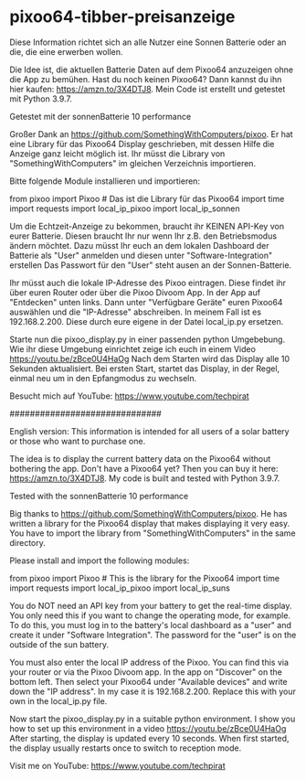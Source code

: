 # pixoo64-tibber-preisanzeige
Diese Information richtet sich an alle Nutzer eine Sonnen Batterie oder an die, die eine erwerben wollen.

Die Idee ist, die aktuellen Batterie Daten auf dem Pixoo64 anzuzeigen ohne die App zu bemühen. 
Hast du noch keinen Pixoo64? Dann kannst du ihn hier kaufen: https://amzn.to/3X4DTJ8. 
Mein Code ist erstellt und getestet mit Python 3.9.7.

Getestet mit der sonnenBatterie 10 performance

Großer Dank an https://github.com/SomethingWithComputers/pixoo. 
Er hat eine Library für das Pixoo64 Display geschrieben, mit dessen Hilfe die Anzeige ganz leicht möglich ist. Ihr müsst die Library von "SomethingWithComputers" im gleichen Verzeichnis importieren.

Bitte folgende Module installieren und importieren:

from pixoo import Pixoo # Das ist die Library für das Pixoo64
import time
import requests
import local_ip_pixoo
import local_ip_sonnen

Um die Echtzeit-Anzeige zu bekommen, braucht ihr KEINEN API-Key von eurer Batterie.
Diesen braucht Ihr nur wenn Ihr z.B. den Betriebsmodus ändern möchtet.
Dazu müsst Ihr euch an dem lokalen Dashboard der Batterie als "User" anmelden und diesen unter "Software-Integration" erstellen
Das Passwort für den "User" steht ausen an der Sonnen-Batterie.

Ihr müsst auch die lokale IP-Adresse des Pixoo eintragen. Diese findet ihr über euren Router oder über die Pixoo Divoom App. In der App auf "Entdecken" unten links. Dann unter "Verfügbare Geräte" euren Pixoo64 auswählen und die "IP-Adresse" abschreiben. In meinem Fall ist es 192.168.2.200. Diese durch eure eigene in der Datei local_ip.py ersetzen.


Starte nun die pixoo_display.py in einer passenden python Umgebebung. 
Wie ihr diese Umgebung einrichtet zeige ich euch in einem Video https://youtu.be/zBce0U4HaOg
Nach dem Starten wird das Display alle 10 Sekunden aktualisiert. 
Bei ersten Start, startet das Display, in der Regel, einmal neu um in den Epfangmodus zu wechseln. 

Besucht mich auf YouTube: https://www.youtube.com/techpirat


##############################  

English version:
This information is intended for all users of a solar battery or those who want to purchase one.

The idea is to display the current battery data on the Pixoo64 without bothering the app.
Don't have a Pixoo64 yet? Then you can buy it here: https://amzn.to/3X4DTJ8.
My code is built and tested with Python 3.9.7.

Tested with the sonnenBatterie 10 performance

Big thanks to https://github.com/SomethingWithComputers/pixoo.
He has written a library for the Pixoo64 display that makes displaying it very easy. You have to import the library from "SomethingWithComputers" in the same directory.

Please install and import the following modules:

from pixoo import Pixoo # This is the library for the Pixoo64
import time
import requests
import local_ip_pixoo
import local_ip_suns

You do NOT need an API key from your battery to get the real-time display.
You only need this if you want to change the operating mode, for example.
To do this, you must log in to the battery's local dashboard as a "user" and create it under "Software Integration".
The password for the "user" is on the outside of the sun battery.

You must also enter the local IP address of the Pixoo. You can find this via your router or via the Pixoo Divoom app. In the app on "Discover" on the bottom left. Then select your Pixoo64 under "Available devices" and write down the "IP address". In my case it is 192.168.2.200. Replace this with your own in the local_ip.py file.


Now start the pixoo_display.py in a suitable python environment.
I show you how to set up this environment in a video https://youtu.be/zBce0U4HaOg
After starting, the display is updated every 10 seconds.
When first started, the display usually restarts once to switch to reception mode.

Visit me on YouTube: https://www.youtube.com/techpirat